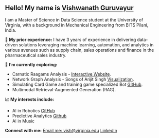 ## Hello! My name is [Vishwanath Guruvayur](https://vishugp.github.io/)

I am a Master of Science in Data Science student at the University of Virginia, with a background in Mechanical Engineering from BITS Pilani, India.

**💼 My prior experience:**
I have 3 years of experience in delivering data-driven solutions leveraging machine learning, automation, and analytics in various avenues such as supply chain, sales operations and finance in the pharmaceutical sales industry.

**🌱 I’m currently exploring:**
- Carnatic Raagams Analysis - [Interactive Website](https://vishuragams.pages.dev/).
- Network Graph Analysis - Songs of Arijit Singh [Visualization](https://vishugp.github.io/MusicMandala).
- Simulating Card Game and training game specialized Bot [GitHub](https://vishugp.github.io/Thuruppu).
- Multimodal Retrieval-Augmented Generation (RAG). 

**📈 My interests include:**
- AI in Robotics [GitHub](https://github.com/vishugp/swarm_collection)
- Predictive Analytics [Github](https://github.com/Linear-Models-Project/financial_independence)
- AI in Music

**Connect with me:**
[Email me: vish@virginia.edu](mailto:vish@virginia.edu)
[LinkedIn](https://www.linkedin.com/in/vishgp)
